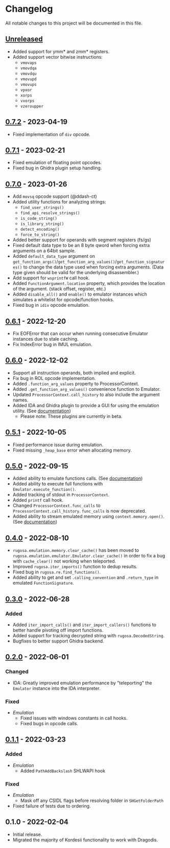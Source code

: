 # Changelog
All notable changes to this project will be documented in this file.

## [Unreleased]
- Added support for ymm* and zmm* registers.
- Added support vector bitwise instructions:
  - `vmovaps`
  - `vmovdqa`
  - `vmovdqu`
  - `vmovupd`
  - `vmovups`
  - `vpxor`
  - `xorps`
  - `vxorps`
  - `vzeroupper`

## [0.7.2] - 2023-04-19
- Fixed implementation of `div` opcode.


## [0.7.1] - 2023-02-21
- Fixed emulation of floating point opcodes.
- Fixed bug in Ghidra plugin setup handling.


## [0.7.0] - 2023-01-26
- Add `movsq` opcode support (@ddash-ct)
- Added utility functions for analyzing strings:
  - `find_user_strings()`
  - `find_api_resolve_strings()`
  - `is_code_string()`
  - `is_library_string()`
  - `detect_encoding()`
  - `force_to_string()`
- Added better support for operands with segment registers (fs/gs)
- Fixed default data type to be an 8 byte qword when forcing extra arguments on a 64bit sample.
- Added `default_data_type` argument on `get_function_args()`/`get_function_arg_values()`/`get_function_signatures()` to change the data type used when forcing extra arguments. (Data type given should be valid for the underlying disassembler.)
- Add support for `wsprintfW` call hook.
- Added `FunctionArgument.location` property, which provides the location of the argument. (stack offset, register, etc.)
- Added `disable_all()` and `enable()` to emulator instances which simulates a whitelist for opcode/function hooks.
- Fixed bug in `idiv` opcode emulation.


## [0.6.1] - 2022-12-20
- Fix EOFError that can occur when running consecutive Emulator instances due to stale caching.
- Fix IndexError bug in IMUL emulation.


## [0.6.0] - 2022-12-02
- Support all instruction operands, both implied and explicit.
- Fix bug in ROL opcode implementation.
- Added `.function_arg_values` property to ProcessorContext.
- Added `.get_function_arg_values()` convenience function to Emulator.
- Updated `ProcessorContext.call_history` to also include the argument names.
- Added IDA and Ghidra plugin to provide a GUI for using the emulation utility. (See [documentation](./docs/EmulatorPlugin.md))
  - Please note: These plugins are currently in beta.


## [0.5.1] - 2022-10-05
- Fixed performance issue during emulation.
- Fixed missing `_heap_base` error when allocating memory.


## [0.5.0] - 2022-09-15
- Added ability to emulate functions calls. (See [documentation](./docs/CPUEmulation.md#emulating-function-calls))
- Added ability to execute full functions with `Emulator.execute_function()`.
- Added tracking of stdout in `ProcessorContext`.
- Added `printf` call hook.
- Changed `ProcessorContext.func_calls` to `ProcessorContext.call_history`. `func_calls` is now deprecated.
- Added ability to stream emulated memory using `context.memory.open()`. (See [documentation](./docs/CPUEmulation.md#memory-streaming))


## [0.4.0] - 2022-08-10

- `rugosa.emulation.memory.clear_cache()` has been moved to `rugosa.emulation.emulator.Emulator.clear_cache()` in
  order to fix a bug with `cache_clear()` not working when teleported.
- Improved `rugosa.iter_imports()` function to dedup results.
- Fixed bug in `rugosa.re.find_functions()`.
- Added ability to get and set `.calling_convention` and `.return_type` in emulated `FunctionSignature`.


## [0.3.0] - 2022-06-28

### Added
- Added `iter_import_calls()` and `iter_import_callers()` functions to better handle pivoting off import functions.
- Added support for tracking decrypted string with `rugosa.DecodedString`.
- Bugfixes to better support Ghidra backend.


## [0.2.0] - 2022-06-01

### Changed
- IDA: Greatly improved emulation performance by "teleporting" the `Emulator` instance into the IDA interpreter.

### Fixed
- *Emulation*
  - Fixed issues with windows constants in call hooks.
  - Fixed bugs in opcode calls.


## [0.1.1] - 2022-03-23

### Added
- *Emulation*
    - Added `PathAddBackslash` SHLWAPI hook

### Fixed
- *Emulation*
  - Mask off any CSIDL flags before resolving folder in `SHGetFolderPath`
- Fixed failure of tests due to ordering.


## 0.1.0 - 2022-02-04
- Initial release.
- Migrated the majority of Kordesii functionality to work with Dragodis.


[Unreleased]: https://github.com/dod-cyber-crime-center/rugosa/compare/0.7.2...HEAD
[0.7.2]: https://github.com/dod-cyber-crime-center/rugosa/compare/0.7.1...0.7.2
[0.7.1]: https://github.com/dod-cyber-crime-center/rugosa/compare/0.7.0...0.7.1
[0.7.0]: https://github.com/dod-cyber-crime-center/rugosa/compare/0.6.1...0.7.0
[0.6.1]: https://github.com/dod-cyber-crime-center/rugosa/compare/0.6.0...0.6.1
[0.6.0]: https://github.com/dod-cyber-crime-center/rugosa/compare/0.5.1...0.6.0
[0.5.1]: https://github.com/dod-cyber-crime-center/rugosa/compare/0.5.0...0.5.1
[0.5.0]: https://github.com/dod-cyber-crime-center/rugosa/compare/0.4.0...0.5.0
[0.4.0]: https://github.com/dod-cyber-crime-center/rugosa/compare/0.3.0...0.4.0
[0.3.0]: https://github.com/dod-cyber-crime-center/rugosa/compare/0.2.0...0.3.0
[0.2.0]: https://github.com/dod-cyber-crime-center/rugosa/compare/0.1.1...0.2.0
[0.1.1]: https://github.com/dod-cyber-crime-center/rugosa/compare/0.1.0...0.1.1
